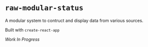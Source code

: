 # `raw-modular-status`

A modular system to contruct and display data from various sources.

Built with `create-react-app`

_Work In Progress_
